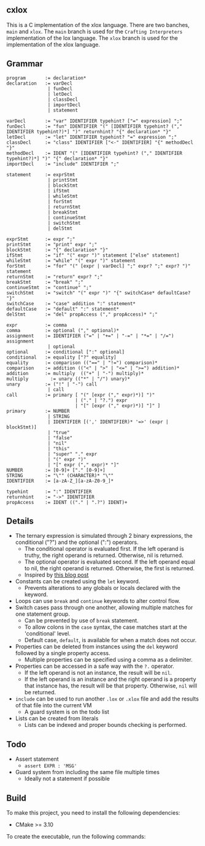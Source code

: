 ## cxlox

This is a C implementation of the xlox language. There are two banches, `main` and `xlox`. The `main` branch is used for the `Crafting Interpreters` implementation of the lox language. The `xlox` branch is used for the implementation of the xlox language.

## Grammar

```
program       := declaration*
declaration   := varDecl
               | funDecl
               | letDecl
               | classDecl
               | importDecl
               | statement

varDecl       := "var" IDENTIFIER typehint? ["=" expression] ";"
funDecl       := "fun" IDENTIFIER "(" [IDENTIFIER typehint? ("," IDENTIFIER typehint?)*] ")" returnhint? "{" declaration* "}"
letDecl       := "let" IDENTIFIER typehint? "=" expression ";"
classDecl     := "class" IDENTIFIER ["<-" IDENTIFIER] "{" methodDecl "}"
methodDecl    := IDENT "(" [IDENTIFIER typehint? ("," IDENTIFIER typehint?)*] ")" "{" declaration* "}"
importDecl    := "include" IDENTIFIER ";"

statement     := exprStmt
               | printStmt
               | blockStmt
               | ifStmt
               | whileStmt
               | forStmt
               | returnStmt
               | breakStmt
               | continueStmt
               | switchStmt
               | delStmt

exprStmt      := expr ";"
printStmt     := "print" expr ";"
blockStmt     := "{" declaration* "}"
ifStmt        := "if" "(" expr ")" statement ["else" statement]
whileStmt     := "while" "(" expr ")" statement
forStmt       := "for" "(" [expr | varDecl] ";" expr? ";" expr? ")" statement
returnStmt    := "return" expr? ";"
breakStmt     := "break" ";"
continueStmt  := "continue" ";"
switchStmt    := "switch" "(" expr ")" "{" switchCase* defaultCase? "}"
switchCase    := "case" addition ":" statement*
defaultCase   := "default" ":" statement*
delStmt       := "del" propAccess ("," propAccess)* ";"

expr          := comma
comma         := optional ("," optional)*
assignment    := IDENTIFIER ("=" | "+=" | "-=" | "*=" | "/=") assignment
               | optional
optional      := conditional [":" optional]
conditional   := equality ["?" equality]
equality      := comparison (("==" | "!=") comparison)*
comparison    := addition (("<" | ">" | "<=" | ">=") addition)*
addition      := multiply  (("+" | "-") multiply)*
multiply 	    := unary (("*" | "/") unary)*
unary         := ("!" | "-") call
               | call
call          := primary [ "(" [expr ("," expr)*)] ")" 
                         | ("." | "?.") expr 
                         | "[" [expr ("," expr)*)] "]" ]
primary       := NUMBER
               | STRING
               | IDENTIFIER [(',' IDENTIFIER)* '=>' (expr | blockStmt)]
               | "true"
               | "false"
               | "nil"
               | "this"
               | "super" "." expr
               | "(" expr ")"
               | "[" expr ("," expr)* "]"
NUMBER        := [0-9]+ ["." [0-9]+]
STRING        := "\"" (CHARACTER)* "\""
IDENTIFIER    := [a-zA-Z_][a-zA-Z0-9_]*

typehint      := ":" IDENTIFIER
returnhint    := "->" IDENTIFIER
propAccess    := IDENT (("." | ".?") IDENT)+
```

## Details

- The ternary expression is simulated through 2 binary expressions, the conditional ("?") and the optional (":") operators.
  - The conditional operator is evaluated first. If the left operand is truthy, the right operand is returned. Otherwise, nil is returned.
  - The optional operator is evaluated second. If the left operand equal to nil, the right operand is returned. Otherwise, the first is returned.
  - Inspired by [this blog post](https://dev.to/mortoray/we-dont-need-a-ternary-operator-309n)
- Constants can be created using the `let` keyword.
  - Prevents alterations to any globals or locals declared with the keyword.
- Loops can use `break` and `continue` keywords to alter control flow.
- Switch cases pass through one another, allowing multiple matches for one statement group.
  - Can be prevented by use of `break` statement.
  - To allow colons in the `case` syntax, the case matches start at the 'conditional' level.
  - Default case, `default`, is available for when a match does not occur.
- Properties can be deleted from instances using the `del` keyword followed by a single property access.
  - Multiple properties can be specified using a comma as a delimiter.
- Properties can be accessed in a safe way with the `?.` operator.
  - If the left operand is not an instance, the result will be `nil`.
  - If the left operand is an instance and the right operand is a property that instance has, the result will be that property. Otherwise, `nil` will be returned.
- `include` can be used to run another `.lox` or `.xlox` file and add the results of that file into the current VM
  - A guard system is on the todo list
- Lists can be created from literals
  - Lists can be indexed and proper bounds checking is performed.

## Todo
- Assert statement
  - `assert EXPR : 'MSG'`
- Guard system from including the same file multiple times
  - Ideally not a statement if possible

## Build

To make this project, you need to install the following dependencies:

- CMake >= 3.10

To create the executable, run the following commands:

```bash

```
